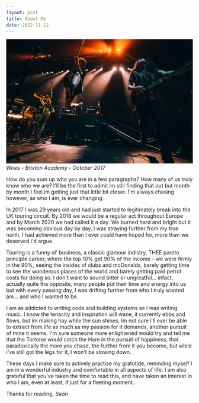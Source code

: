```yaml
---
layout: post
title: About Me
date: 2022-11-12
---
```


![](/assets/img/GctbKb2Q.jpeg)
_Woes - Brixton Academy - October 2017_

How do you sum up who you are in a few paragraphs? How many of us truly know who we are? I'll be the first to admit im still finding that out but month by month I feel im getting just that little bit closer. I'm always chasing however, as who I am, is ever changing.

In 2017 I was 29 years old and had just started to legitimately break into the UK touring circuit. By 2018 we would be a regular act throughout Europe and by March 2020 we had called it a day. We burned hard and bright but it was becoming obvious day by day, I was straying further from my true north. I had achieved more than I ever could have hoped for, more than we deserved i'd argue.

Touring is a funny ol' business, a classic glamour indistry, THEE pareto principle career, where the top 10% get 90% of the income - we were firmly in the 90%, seeing the insides of clubs and mcDonalds, barely getting time to see the wonderous places of the world and barely getting paid petrol costs for doing so. I don't want to sound bitter or ungreatful... infact, actually quite the opposite, many people put their time and energy into us but with every passing day, I was drifting further from who I truly wanted am... and who I wanted to be.

I am as addicted to writing code and building systems as I was writing music. I know the tenacity and inspiration will wane, it currently ebbs and flows, but im making hay while the sun shines. Im not sure i'll ever be able to extract from life as much as my passion for it demands, another pursuit of mine it seems. I'm sure someone more enlightened would try and tell me that the Tortoise would catch the Hare in the pursuit of happiness, that paradoxically the more you chase, the further from it you become, but while i've still got the legs for it, I won't be slowing down.

These days I make sure to actively practise my gratutide, reminding myself I am in a wonderful industry and comfortable in all aspects of life. I am also grateful that you've taken the time to read this, and have taken an interest in who I am, even at least, if just for a fleeting moment.

Thanks for reading,
_Sean_




